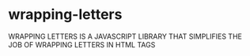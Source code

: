 # wrapping-letters
WRAPPING LETTERS IS A JAVASCRIPT LIBRARY THAT SIMPLIFIES THE JOB OF WRAPPING LETTERS IN HTML TAGS
